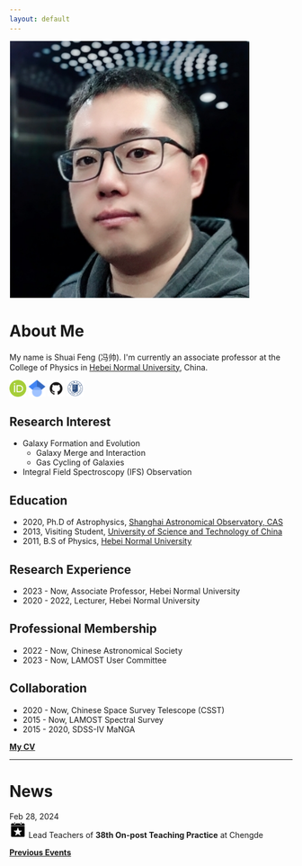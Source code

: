 ```yaml
---
layout: default
---
```


<img class="profile-picture" src="./image/sfeng.png">

# About Me

My name is Shuai Feng (冯帅). I'm currently an associate professor at the College of Physics in [Hebei Normal University](http://www.hebtu.edu.cn/), China. 

[<img src="/image/orcid.png" alt="orcid" title="orcid" style="width:30px;height:30px;">](https://orcid.org/0000-0002-9767-9237) [<img src="/image/Google_Scholar_logo.svg" alt="google scholar" title="google scholar" style="width:30px;height:30px;">](https://scholar.google.com/citations?user=2BSBFeQAAAAJ&hl=zh-CN) [<img src="/image/GitHub-Mark.png" alt="GitHub" title="GitHub" style="width:30px;height:30px;">](https://github.com/fengshuai0210) [<img src="/image/hebtu_logo.gif" alt="Hebtu" title="Personal Page @ Hebei Normal University (学校个人页面)" style="width:30px;height:30px;">](https://phys.hebtu.edu.cn/a/szll/qyjg/index.html)

## Research Interest

* Galaxy Formation and Evolution
    * Galaxy Merge and Interaction
    * Gas Cycling of Galaxies
* Integral Field Spectroscopy (IFS) Observation

## Education

* 2020, Ph.D of Astrophysics, [Shanghai Astronomical Observatory, CAS](http://www.shao.ac.cn/)
* 2013, Visiting Student, [University of Science and Technology of China](https://astro.ustc.edu.cn/)
* 2011, B.S of Physics, [Hebei Normal University](http://www.hebtu.edu.cn/)

## Research Experience

* 2023 - Now, Associate Professor, Hebei Normal University
* 2020 - 2022, Lecturer, Hebei Normal University

## Professional Membership

* 2022 - Now, Chinese Astronomical Society
* 2023 - Now, LAMOST User Committee

## Collaboration

* 2020 - Now, Chinese Space Survey Telescope (CSST)
* 2015 - Now, LAMOST Spectral Survey
* 2015 - 2020, SDSS-IV MaNGA

**[My CV]()**

----
# News

Feb 28, 2024\
<img src="/image/event-icon.png" style="width:30px;height:30px;"> Lead Teachers of **38th On-post Teaching Practice** at Chengde

**[Previous Events](./events)**